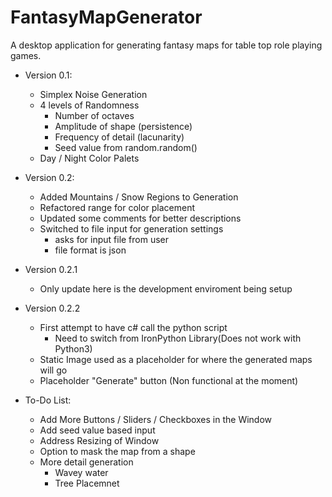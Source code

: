 # FantasyMapGenerator
A desktop application for generating fantasy maps for table top role playing games.

- Version 0.1:
    - Simplex Noise Generation
    - 4 levels of Randomness
        - Number of octaves
        - Amplitude of shape (persistence)
        - Frequency of detail (lacunarity)
        - Seed value from random.random()
    - Day / Night Color Palets

- Version 0.2:
    - Added Mountains / Snow Regions to Generation
    - Refactored range for color placement
    - Updated some comments for better descriptions
    - Switched to file input for generation settings
        - asks for input file from user
        - file format is json

- Version 0.2.1
    - Only update here is the development enviroment being setup

- Version 0.2.2
    - First attempt to have c# call the python script
        - Need to switch from IronPython Library(Does not work with Python3)
    - Static Image used as a placeholder for where the generated maps will go
    - Placeholder "Generate" button (Non functional at the moment)

- To-Do List:
    - Add More Buttons / Sliders / Checkboxes in the Window
    - Add seed value based input
    - Address Resizing of Window
    - Option to mask the map from a shape
    - More detail generation
        - Wavey water
        - Tree Placemnet

